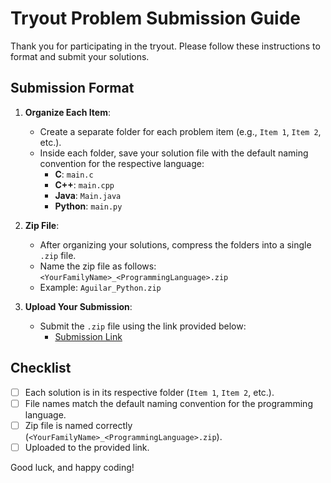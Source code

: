 # Tryout Problem Submission Guide

Thank you for participating in the tryout. Please follow these instructions to format and submit your solutions.

## Submission Format

1. **Organize Each Item**:

   - Create a separate folder for each problem item (e.g., `Item 1`, `Item 2`, etc.).
   - Inside each folder, save your solution file with the default naming convention for the respective language:
     - **C**: `main.c`
     - **C++**: `main.cpp`
     - **Java**: `Main.java`
     - **Python**: `main.py`

2. **Zip File**:

   - After organizing your solutions, compress the folders into a single `.zip` file.
   - Name the zip file as follows: `<YourFamilyName>_<ProgrammingLanguage>.zip`
   - Example: `Aguilar_Python.zip`

3. **Upload Your Submission**:
   - Submit the `.zip` file using the link provided below:
     - [Submission Link](https://drive.google.com/drive/folders/1QpJJa9Ddl2t_1XSU3qzXY98Aumrd3GBW?usp=sharing)

## Checklist

- [ ] Each solution is in its respective folder (`Item 1`, `Item 2`, etc.).
- [ ] File names match the default naming convention for the programming language.
- [ ] Zip file is named correctly (`<YourFamilyName>_<ProgrammingLanguage>.zip`).
- [ ] Uploaded to the provided link.

Good luck, and happy coding!
